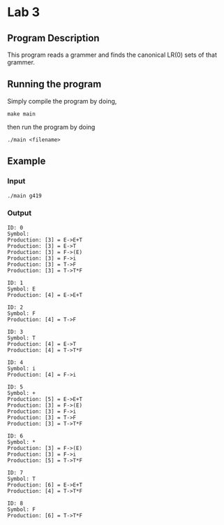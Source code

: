 # Lab 3

## Program Description
This program reads a grammer and finds the canonical LR(0) sets
of that grammer.

## Running the program
Simply compile the program by doing,

```make main```

then run the program by doing

```./main <filename>```

## Example
### Input

```./main g419 ```

### Output

```
ID: 0
Symbol: 
Production: [3] = E->E+T
Production: [3] = E->T
Production: [3] = F->(E)
Production: [3] = F->i
Production: [3] = T->F
Production: [3] = T->T*F

ID: 1
Symbol: E
Production: [4] = E->E+T

ID: 2
Symbol: F
Production: [4] = T->F

ID: 3
Symbol: T
Production: [4] = E->T
Production: [4] = T->T*F

ID: 4
Symbol: i
Production: [4] = F->i

ID: 5
Symbol: +
Production: [5] = E->E+T
Production: [3] = F->(E)
Production: [3] = F->i
Production: [3] = T->F
Production: [3] = T->T*F

ID: 6
Symbol: *
Production: [3] = F->(E)
Production: [3] = F->i
Production: [5] = T->T*F

ID: 7
Symbol: T
Production: [6] = E->E+T
Production: [4] = T->T*F

ID: 8
Symbol: F
Production: [6] = T->T*F
```